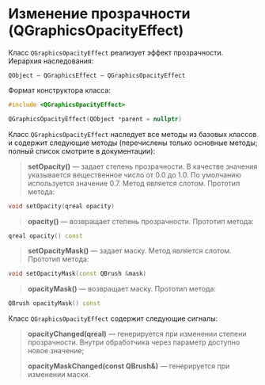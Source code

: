 
# Изменение прозрачности (QGraphicsOpacityEffect)

Класс `QGraphicsOpacityEffect` реализует эффект прозрачности. Иерархия наследования:
```
QObject — QGraphicsEffect — QGraphicsOpacityEffect
```

Формат конструктора класса:
```c++
#include <QGraphicsOpacityEffect>

QGraphicsOpacityEffect(QObject *parent = nullptr)
```

Класс `QGraphicsOpacityEffect` наследует все методы из базовых классов и содержит следующие методы (перечислены только основные методы; полный список смотрите в документации):

> **setOpacity()** — задает степень прозрачности. В качестве значения указывается вещественное число от 0.0 до 1.0. По умолчанию используется значение 0.7. Метод является слотом. Прототип метода:
```c++
void setOpacity(qreal opacity)
```

> **opacity()** — возвращает степень прозрачности. Прототип метода:
```c++
qreal opacity() const
```

> **setOpacityMask()** — задает маску. Метод является слотом. Прототип метода:
```c++
void setOpacityMask(const QBrush &mask)
```

> **opacityMask()** — возвращает маску. Прототип метода:
```c++
QBrush opacityMask() const
```

Класс `QGraphicsOpacityEffect` содержит следующие сигналы:

> **opacityChanged(qreal)** — генерируется при изменении степени прозрачности. Внутри обработчика через параметр доступно новое значение;
> 
> **opacityMaskChanged(const QBrush&)** — генерируется при изменении маски.
